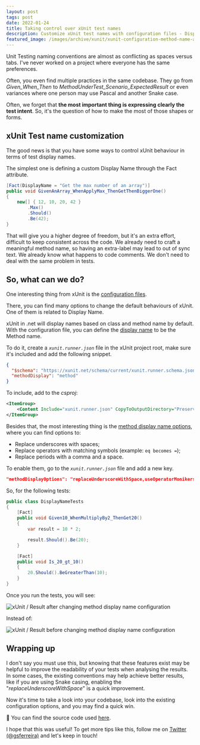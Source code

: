 ```yaml
---
layout: post
tags: post
date: 2022-01-24
title: Taking control over xUnit test names
description: Customize xUnit test names with configuration files - DisplayName attributes, naming conventions, and test readability improvements.
featured_image: /images/archive/xunit/xunit-configuration-method-name-after.png
---
```


Unit Testing naming conventions are almost as conflicting as spaces versus tabs. I've never worked on a project where everyone has the same preferences.

Often, you even find multiple practices in the same codebase. They go from _Given_When_Then_ to _MethodUnderTest_Scenario_ExpectedResult_ or even variances where one person may use Pascal and another Snake case.

Often, we forget that **the most important thing is expressing clearly the test intent**. So, it's the question of how to make the most of those shapes or forms.

## xUnit Test name customization

The good news is that you have some ways to control xUnit behaviour in terms of test display names.

The simplest one is defining a custom Display Name through the Fact attribute.

```csharp
[Fact(DisplayName = "Get the max number of an array")]
public void GivenAnArray_WhenApplyMax_ThenGetThenBiggerOne()
{
    new[] { 12, 10, 20, 42 }
        .Max()
        .Should()
        .Be(42);
}
```

That will give you a higher degree of freedom, but it's an extra effort, difficult to keep consistent across the code. We already need to craft a meaningful method name, so having an extra-label may lead to out of sync text. We already know what happens to code comments. We don't need to deal with the same problem in tests.

## So, what can we do?

One interesting thing from xUnit is the [configuration files](https://xunit.net/docs/configuration-files).

There, you can find many options to change the default behaviours of xUnit. One of them is related to Display Name.

xUnit in .net will display names based on class and method name by default. With the configuration file, you can define the [display name](https://xunit.net/docs/configuration-files#methodDisplay) to be the Method name.

To do it, create a _`xunit.runner.json`_ file in the xUnit project root, make sure it's included and add the following snippet.

```json
{
  "$schema": "https://xunit.net/schema/current/xunit.runner.schema.json",
  "methodDisplay": "method"
}
```

To include, add to the _csproj_:

```xml
<ItemGroup>
    <Content Include="xunit.runner.json" CopyToOutputDirectory="PreserveNewest" />
</ItemGroup>
```

Besides that, the most interesting thing is the [method display name options](https://xunit.net/docs/configuration-files#methodDisplayOptions), where you can find options to:

- Replace underscores with spaces;
- Replace operators with matching symbols (example: `eq becomes =`);
- Replace periods with a comma and a space.

To enable them, go to the _`xunit.runner.json`_ file and add a new key.

```json
"methodDisplayOptions": "replaceUnderscoreWithSpace,useOperatorMonikers"
```

So, for the following tests:

```csharp
public class DisplayNameTests
{
    [Fact]
    public void Given10_WhenMultiplyBy2_ThenGet20()
    {
        var result = 10 * 2;

        result.Should().Be(20);
    }

    [Fact]
    public void Is_20_gt_10()
    {
        20.Should().BeGreaterThan(10);
    }
}
```

Once you run the tests, you will see:

![xUnit / Result after changing method display name configuration](/images/archive/xunit/xunit-configuration-method-name-after.png)

Instead of:

![xUnit / Result before changing method display name configuration](/images/archive/xunit/xunit-configuration-method-name-before.png)

## Wrapping up

I don't say you must use this, but knowing that these features exist may be helpful to improve the readability of your tests when analysing the results. In some cases, the existing conventions may help achieve better results, like if you are using Snake casing, enabling the "_replaceUnderscoreWithSpace_" is a quick improvement.

Now it's time to take a look into your codebase, look into the existing configuration options, and you may find a quick win.

🔗 You can find the source code used [here](https://github.com/gsferreira/dotnet-playground/tree/main/Tests/xUnit/xUnitDisplayName).

I hope that this was useful! To get more tips like this, follow me on [Twitter (@gsferreira)](https://twitter.com/gsferreira) and let's keep in touch!
